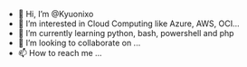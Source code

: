 - 👋 Hi, I’m @Kyuonixo
- 👀 I’m interested in Cloud Computing like Azure, AWS, OCI...
- 🌱 I’m currently learning python, bash, powershell and php
- 💞️ I’m looking to collaborate on ...
- 📫 How to reach me ...

<!---
Kyuonixo/Kyuonixo is a ✨ special ✨ repository because its `README.md` (this file) appears on your GitHub profile.
You can click the Preview link to take a look at your changes.
--->
